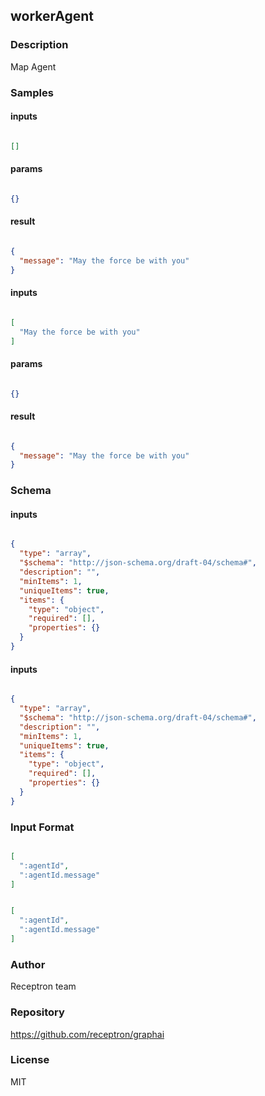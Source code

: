 ## workerAgent

### Description

Map Agent

### Samples

#### inputs

```json

[]

````

#### params

```json

{}

````

#### result

```json

{
  "message": "May the force be with you"
}

````
#### inputs

```json

[
  "May the force be with you"
]

````

#### params

```json

{}

````

#### result

```json

{
  "message": "May the force be with you"
}

````

### Schema

#### inputs

```json

{
  "type": "array",
  "$schema": "http://json-schema.org/draft-04/schema#",
  "description": "",
  "minItems": 1,
  "uniqueItems": true,
  "items": {
    "type": "object",
    "required": [],
    "properties": {}
  }
}

````
#### inputs

```json

{
  "type": "array",
  "$schema": "http://json-schema.org/draft-04/schema#",
  "description": "",
  "minItems": 1,
  "uniqueItems": true,
  "items": {
    "type": "object",
    "required": [],
    "properties": {}
  }
}

````

### Input Format

```json

[
  ":agentId",
  ":agentId.message"
]

````
```json

[
  ":agentId",
  ":agentId.message"
]

````

### Author

Receptron team

### Repository

https://github.com/receptron/graphai


### License

MIT

